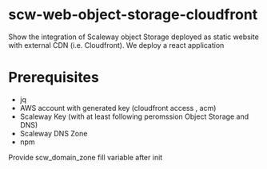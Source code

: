 # scw-web-object-storage-cloudfront
Show the integration of Scaleway object Storage deployed as static website with external CDN (i.e. Cloudfront).
We deploy a react application
# Prerequisites
- jq
- AWS account with generated key (cloudfront access , acm)
- Scaleway Key (with at least following peromssion Object Storage and DNS)
- Scaleway DNS Zone
- npm

Provide scw_domain_zone fill variable after init